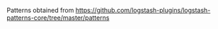 Patterns obtained from https://github.com/logstash-plugins/logstash-patterns-core/tree/master/patterns